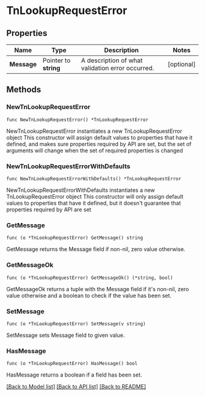 # TnLookupRequestError

## Properties

Name | Type | Description | Notes
------------ | ------------- | ------------- | -------------
**Message** | Pointer to **string** | A description of what validation error occurred. | [optional] 

## Methods

### NewTnLookupRequestError

`func NewTnLookupRequestError() *TnLookupRequestError`

NewTnLookupRequestError instantiates a new TnLookupRequestError object
This constructor will assign default values to properties that have it defined,
and makes sure properties required by API are set, but the set of arguments
will change when the set of required properties is changed

### NewTnLookupRequestErrorWithDefaults

`func NewTnLookupRequestErrorWithDefaults() *TnLookupRequestError`

NewTnLookupRequestErrorWithDefaults instantiates a new TnLookupRequestError object
This constructor will only assign default values to properties that have it defined,
but it doesn't guarantee that properties required by API are set

### GetMessage

`func (o *TnLookupRequestError) GetMessage() string`

GetMessage returns the Message field if non-nil, zero value otherwise.

### GetMessageOk

`func (o *TnLookupRequestError) GetMessageOk() (*string, bool)`

GetMessageOk returns a tuple with the Message field if it's non-nil, zero value otherwise
and a boolean to check if the value has been set.

### SetMessage

`func (o *TnLookupRequestError) SetMessage(v string)`

SetMessage sets Message field to given value.

### HasMessage

`func (o *TnLookupRequestError) HasMessage() bool`

HasMessage returns a boolean if a field has been set.


[[Back to Model list]](../README.md#documentation-for-models) [[Back to API list]](../README.md#documentation-for-api-endpoints) [[Back to README]](../README.md)


